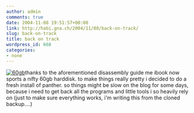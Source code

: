 ```yaml
---
author: admin
comments: true
date: 2004-11-08 19:51:57+00:00
link: http://habi.gna.ch/2004/11/08/back-on-track/
slug: back-on-track
title: back on track
wordpress_id: 668
categories:
- none
---
```


[![60gb](http://habi.gna.ch/blog/images/60gb-tm.jpg)](http://habi.gna.ch/blog/images/60gb.jpg)thanks to the aforementioned disassembly guide me ibook now sports a nifty 60gb harddisk. to make things really pretty i decided to do a fresh install of panther. so things might be slow on the blog for some days, because i need to get back all the programs and little tools i so heavily rely on (just to make sure everything works, i'm writing this from the cloned backup....)
